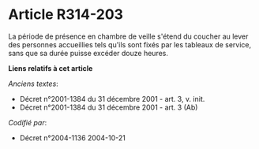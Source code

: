 # Article R314-203

La période de présence en chambre de veille s'étend du coucher au lever des personnes accueillies tels qu'ils sont fixés par
les tableaux de service, sans que sa durée puisse excéder douze heures.

**Liens relatifs à cet article**

_Anciens textes_:

  - Décret n°2001-1384 du 31 décembre 2001 - art. 3, v. init.
  - Décret n°2001-1384 du 31 décembre 2001 - art. 3 (Ab)

_Codifié par_:

  - Décret n°2004-1136 2004-10-21
